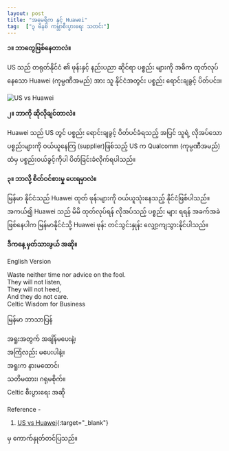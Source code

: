 ```yaml
---
layout: post
title: "အမေရိက နှင့် Huawei"
tag:  ["၃ မိနစ် ကမ္ဘာစီးပွားရေး သတင်း"]
---
```


**၁။ ဘာတွေဖြစ်နေတာလဲ။**

US သည် တရုတ်နိုင်ငံ ၏ ဖုန်းနှင့် နည်းပညာ ဆိုင်ရာ ပစ္စည်း များကို အဓိက ထုတ်လုပ်နေသော Huawei (ကုမ္ပဏီအမည်) အား သူ နိုင်ငံအတွင်း  ပစ္စည်း ရောင်းချခွင့် ပိတ်ပင်း။
<!-- more -->

<img src="http://drive.google.com/uc?export=view&id=1EZwLYl1aDI5J8KCpdXJcNLPUn7IQQIay" alt="US vs Huawei">

**၂။ ဘာကို ဆိုလိုချင်တာလဲ။**

Huawei သည် US တွင် ပစ္စည်း ရောင်းချခွင့် ပိတ်ပင်ခံရသည့် အပြင် သူရဲ့ လိုအပ်သော ပစ္စည်းများကို ဝယ်ယူနေကြ (supplier)ဖြစ်သည့် US က Qualcomm (ကုမ္ပဏီအမည်) ထံမှ ပစ္စည်းဝယ်ခွင့်ကိုပါ ပိတ်ခြင်းခံလိုက်ရပါသည်။


**၃။ ဘာလို့ စိတ်ဝင်စားမှု ပေးရမှာလဲ။**

မြန်မာ နိုင်ငံသည် Huawei ထုတ် ဖုန်းများကို ဝယ်ယူသုံးနေသည့် နိုင်ငံဖြစ်ပါသည်။ အကယ်၍ Huawei  သည် မိမိ ထုတ်လုပ်ရန် လိုအပ်သည့် ပစ္စည်း များ ရရန် အခက်အခဲ ဖြစ်နေပါက မြန်မာနိုင်ငံသို့ Huawei ဖုန်း တင်သွင်းနှုန်း လျှော့ကျသွားနိုင်ပါသည်။


**ဒီကနေ့ မှတ်သားဖွယ် အဆို။**

English Version

Waste neither time nor advice on the fool.<br />
They will not listen,<br />
They will not heed,<br />
And they do not care.<br />
Celtic Wisdom for Business

မြန်မာ ဘာသာပြန်

အရူးအတွက် အချိန်မပေးနဲ့၊<br />
အကြံလည်း မပေးပါနဲ့။<br />
အရူးက နားမထောင်၊<br />
သတိမထား၊ ဂရုမစိုက်။<br />
Celtic စီးပွားရေး အဆို

Reference -
1. [US vs Huawei](https://www.ft.com/content/ea36fade-7784-11e9-be7d-6d846537acab){:target="_blank"}

မှ ကောက်နှုတ်တင်ပြသည်။
